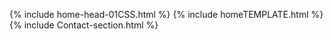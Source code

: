 {% include home-head-01CSS.html %}
{% include homeTEMPLATE.html %}
{% include Contact-section.html %}
